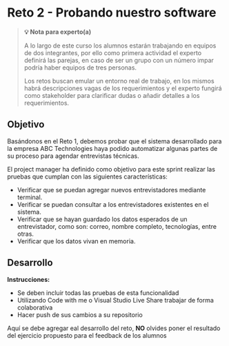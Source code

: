 # Reto 2 - Probando nuestro software

>**💡 Nota para experto(a)**
> 
> A lo largo de este curso los alumnos estarán trabajando en equipos de dos integrantes, por ello como primera actividad el experto definirá las parejas, en caso de ser un grupo con un número impar podría haber equipos de tres personas.
>
> Los retos buscan emular un entorno real de trabajo, en los mismos habrá descripciones vagas de los requerimientos y el experto fungirá como stakeholder para clarificar dudas o añadir detalles a los requerimientos.

## Objetivo

Basándonos en el Reto 1, debemos probar que el sistema desarrollado para la empresa ABC Technologies haya podido automatizar algunas partes de su proceso para agendar entrevistas técnicas.

El project manager ha definido como objetivo para este sprint realizar las pruebas que cumplan con las siguientes características:

- Verificar que se puedan agregar nuevos entrevistadores mediante terminal.
- Verificar se puedan consultar a los entrevistadores existentes en el sistema.
- Verificar que se hayan guardado los datos esperados de un entrevistador, como son: correo, nombre completo, tecnologías, entre otras.
- Verificar que los datos vivan en memoria.

## Desarrollo

**Instrucciones:**
- Se deben incluir todas las pruebas de esta funcionalidad
- Utilizando Code with me o Visual Studio Live Share trabajar de forma colaborativa
- Hacer push de sus cambios a su repositorio

Aquí se debe agregar eal desarrollo del reto, **NO** olvides poner el resultado del ejercicio propuesto para el feedback de los alumnos

